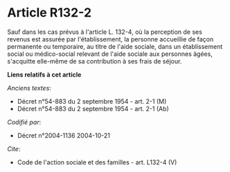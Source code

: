# Article R132-2

Sauf dans les cas prévus à l'article L. 132-4, où la perception de ses revenus est assurée par l'établissement, la personne
accueillie de façon permanente ou temporaire, au titre de l'aide sociale, dans un établissement social ou médico-social
relevant de l'aide sociale aux personnes âgées, s'acquitte elle-même de sa contribution à ses frais de séjour.

**Liens relatifs à cet article**

_Anciens textes_:

  - Décret n°54-883 du 2 septembre 1954 - art. 2-1 (M)
  - Décret n°54-883 du 2 septembre 1954 - art. 2-1 (Ab)

_Codifié par_:

  - Décret n°2004-1136 2004-10-21

_Cite_:

  - Code de l'action sociale et des familles - art. L132-4 (V)
